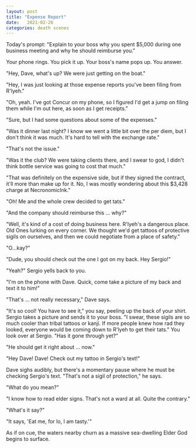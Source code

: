 ```yaml
---
layout: post
title: "Expense Report"
date:   2021-02-26
categories: death scenes
---
```

Today's prompt: "Explain to your boss why you spent $5,000 during one business meeting and why he should reimburse you."

Your phone rings. You pick it up. Your boss's name pops up. You answer.

"Hey, Dave, what's up? We were just getting on the boat."

"Hey, I was just looking at those expense reports you've been filing from R'lyeh."

"Oh, yeah. I've got Concur on my phone, so I figured I'd get a jump on filing them while I'm out here, as soon as I get receipts."

"Sure, but I had some questions about some of the expenses."

"Was it dinner last night? I know we went a little bit over the per diem, but I don't think it was much. It's hard to tell with the exchange rate."

"That's not the issue."

"Was it the club? We were taking clients there, and I swear to god, I didn't think bottle service was going to cost that much."

"That was definitely on the expensive side, but if they signed the contract, it'll more than make up for it. No, I was mostly wondering about this $3,428 charge at NecronomicInk."

"Oh! Me and the whole crew decided to get tats."

"And the company should reimburse this ... why?"

"Well, it's kind of a cost of doing business here. R'lyeh's a dangerous place. Old Ones lurking on every corner. We thought we'd get tattoos of protective sigils on ourselves, and then we could negotiate from a place of safety."

"O...kay?"

"Dude, you should check out the one I got on my back. Hey Sergio!"

"Yeah?" Sergio yells back to you.

"I'm on the phone with Dave. Quick, come take a picture of my back and text it to him!"

"That's ... not really necessary," Dave says.

"It's so cool! You have to see it," you say, peeling up the back of your shirt. Sergio takes a picture and sends it to your boss. "I swear, these sigils are so much cooler than tribal tattoos or kanji. If more people knew how rad they looked, everyone would be coming down to R'lyeh to get their tats." You look over at Sergio. "Has it gone through yet?"

"He should get it right about ... now."

"Hey Dave! Dave! Check out my tattoo in Sergio's text!"

Dave sighs audibly, but there's a momentary pause where he must be checking Sergio's text. "That's not a sigil of protection," he says.

"What do you mean?"

"I know how to read elder signs. That's not a ward at all. Quite the contrary."

"What's it say?"

"It says, 'Eat me, for lo, I am tasty.'"

As if on cue, the waters nearby churn as a massive sea-dwelling Elder God begins to surface.
